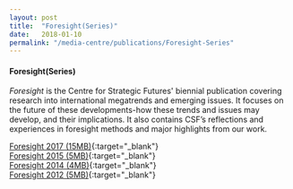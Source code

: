 ```yaml
---
layout: post
title:  "Foresight(Series)"
date:   2018-01-10
permalink: "/media-centre/publications/Foresight-Series"
---
```


#### **Foresight(Series)**

_Foresight_ is the Centre for Strategic Futures' biennial publication covering research into international megatrends and emerging issues. It focuses on the future of these developments-how these trends and issues may develop, and their implications. It also contains CSF’s reflections and experiences in foresight methods and major highlights from our work.

  
[Foresight 2017 (15MB)](/files/media-centre/publications/csf-foresight_fa-for-server_interactive-2.pdf){:target="_blank"}      
[Foresight 2015 (5MB)](/files/media-centre/publications/csf-report-2015.pdf){:target="_blank"}     
[Foresight 2014 (4MB)](/files/media-centre/publications/csf-report-2014.pdf){:target="_blank"}  
[Foresight 2012 (5MB)](/files/media-centre/publications/csf-report-2012.pdf){:target="_blank"}  
